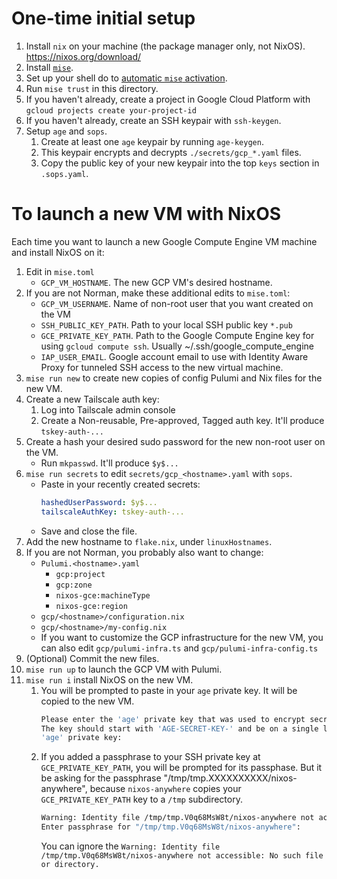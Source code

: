 # One-time initial setup

1. Install `nix` on your machine (the package manager only, not NixOS). <https://nixos.org/download/>
1. Install [`mise`](https://github.com/jdx/mise).
1. Set up your shell do to [automatic `mise` activation](https://mise.jdx.dev/installing-mise.html#shells).
1. Run `mise trust` in this directory.
1. If you haven't already, create a project in Google Cloud Platform with `gcloud projects create your-project-id`
1. If you haven't already, create an SSH keypair with `ssh-keygen`.
1. Setup `age` and `sops`.
    1. Create at least one `age` keypair by running `age-keygen`.
    1. This keypair encrypts and decrypts `./secrets/gcp_*.yaml` files.
    1. Copy the public key of your new keypair into the top `keys` section in `.sops.yaml`.

# To launch a new VM with NixOS

Each time you want to launch a new Google Compute Engine VM machine and install NixOS on it:

1. Edit in `mise.toml`
    - `GCP_VM_HOSTNAME`. The new GCP VM's desired hostname.
1. If you are not Norman, make these additional edits to `mise.toml`:
    - `GCP_VM_USERNAME`. Name of non-root user that you want created on the VM
    - `SSH_PUBLIC_KEY_PATH`. Path to your local SSH public key `*.pub`
    - `GCE_PRIVATE_KEY_PATH`. Path to the Google Compute Engine key for using `gcloud compute ssh`. Usually ~/.ssh/google_compute_engine
    - `IAP_USER_EMAIL`. Google account email to use with Identity Aware Proxy for tunneled SSH access to the new virtual machine.
1. `mise run new` to create new copies of config Pulumi and Nix files for the new VM.
1. Create a new Tailscale auth key:
    1. Log into Tailscale admin console
    1. Create a Non-reusable, Pre-approved, Tagged auth key. It'll produce `tskey-auth-...`
1. Create a hash your desired sudo password for the new non-root user on the VM.
    - Run `mkpasswd`. It'll produce `$y$...`
1. `mise run secrets` to edit `secrets/gcp_<hostname>.yaml` with `sops`.
    - Paste in your recently created secrets:
        ```yaml
        hashedUserPassword: $y$...
        tailscaleAuthKey: tskey-auth-...
        ```
    - Save and close the file.
1. Add the new hostname to `flake.nix`, under `linuxHostnames`.
1. If you are not Norman, you probably also want to change:
    - `Pulumi.<hostname>.yaml`
        - `gcp:project`
        - `gcp:zone`
        - `nixos-gce:machineType`
        - `nixos-gce:region`
    - `gcp/<hostname>/configuration.nix`
    - `gcp/<hostname>/my-config.nix`
    - If you want to customize the GCP infrastructure for the new VM, you can also edit `gcp/pulumi-infra.ts` and `gcp/pulumi-infra-config.ts`
1. (Optional) Commit the new files.
1. `mise run up` to launch the GCP VM with Pulumi.
1. `mise run i` install NixOS on the new VM.
    1. You will be prompted to paste in your `age` private key. It will be copied to the new VM.
        ```sh
        Please enter the 'age' private key that was used to encrypt secrets/gcp_cork.yaml:
        The key should start with 'AGE-SECRET-KEY-' and be on a single line.
        'age' private key:
        ```
    1. If you added a passphrase to your SSH private key at `GCE_PRIVATE_KEY_PATH`, you will be prompted for its passphase. But it be asking for the passphrase "/tmp/tmp.XXXXXXXXXX/nixos-anywhere", because `nixos-anywhere` copies your `GCE_PRIVATE_KEY_PATH` key to a `/tmp` subdirectory.
        ```sh
        Warning: Identity file /tmp/tmp.V0q68MsW8t/nixos-anywhere not accessible: No such file or directory.
        Enter passphrase for "/tmp/tmp.V0q68MsW8t/nixos-anywhere":
        ```
        You can ignore the `Warning: Identity file /tmp/tmp.V0q68MsW8t/nixos-anywhere not accessible: No such file or directory.`
